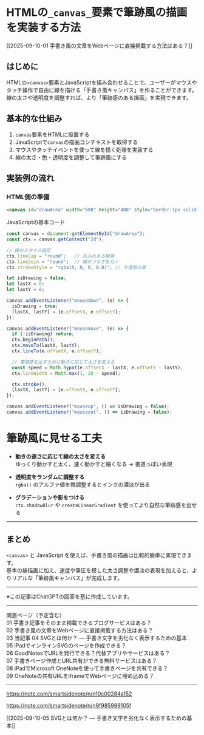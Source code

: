 # HTMLの`_canvas_`要素で筆跡風の描画を実装する方法

[[2025-09-10-01 手書き風の文章をWebページに直接掲載する方法はある？]]

## はじめに
HTMLの`<canvas>`要素とJavaScriptを組み合わせることで、ユーザーがマウスやタッチ操作で自由に線を描ける「手書き風キャンバス」を作ることができます。線の太さや透明度を調整すれば、より「筆跡感のある描画」を実現できます。

## 基本的な仕組み
1. `canvas`要素をHTMLに設置する  
2. JavaScriptで`canvas`の描画コンテキストを取得する  
3. マウスやタッチイベントを使って線を描く処理を実装する  
4. 線の太さ・色・透明度を調整して筆跡風にする  

## 実装例の流れ

### HTML側の準備
```html
<canvas id="drawArea" width="600" height="400" style="border:1px solid #ccc;"></canvas>
```

JavaScriptの基本コード
```javascript
const canvas = document.getElementById("drawArea");
const ctx = canvas.getContext("2d");

// 線のスタイル設定
ctx.lineCap = "round";   // 丸みのある線端
ctx.lineJoin = "round";  // 線のつなぎを丸く
ctx.strokeStyle = "rgba(0, 0, 0, 0.8)"; // 半透明の黒

let isDrawing = false;
let lastX = 0;
let lastY = 0;

canvas.addEventListener("mousedown", (e) => {
  isDrawing = true;
  [lastX, lastY] = [e.offsetX, e.offsetY];
});

canvas.addEventListener("mousemove", (e) => {
  if (!isDrawing) return;
  ctx.beginPath();
  ctx.moveTo(lastX, lastY);
  ctx.lineTo(e.offsetX, e.offsetY);

  // 筆跡感を出すために動きに応じて太さを変える
  const speed = Math.hypot(e.offsetX - lastX, e.offsetY - lastY);
  ctx.lineWidth = Math.max(1, 20 - speed); 

  ctx.stroke();
  [lastX, lastY] = [e.offsetX, e.offsetY];
});

canvas.addEventListener("mouseup", () => isDrawing = false);
canvas.addEventListener("mouseout", () => isDrawing = false);
```

# 筆跡風に見せる工夫

- **動きの速さに応じて線の太さを変える**  
  ゆっくり動かすと太く、速く動かすと細くなる → 書道っぽい表現  

- **透明度をランダムに調整する**  
  `rgba()` のアルファ値を微調整するとインクの濃淡が出る  

- **グラデーションや影をつける**  
  `ctx.shadowBlur` や `createLinearGradient` を使ってより自然な筆跡感を出せる  

---

## まとめ

`<canvas>` と JavaScript を使えば、手書き風の描画は比較的簡単に実現できます。  
基本の線描画に加え、速度や筆圧を模した太さ調整や濃淡の表現を加えると、よりリアルな「筆跡風キャンバス」が完成します。  

---

※この記事はChatGPTの回答を基に作成しています。

---

関連ページ（予定含む）  
01 手書き記事をそのまま掲載できるブログサービスはある？  
02 手書き風の文章をWebページに直接掲載する方法はある？  
03 当記事
04 SVGとは何か？ — 手書き文字を劣化なく表示するための基本  
05 iPadでインラインSVGのページを作成できる？  
06 GoodNotesでURLを発行できる？代替アプリやサービスはある？  
07 手書きページ作成とURL共有ができる無料サービスはある？  
08 iPadでMicrosoft OneNoteを使って手書きページを共有できる？  
09 OneNoteの共有URLをiframeでWebページに埋め込める？

---
https://note.com/smartsidenote/n/n10c00284a152

https://note.com/smartsidenote/n/n9f985989105f





[[2025-09-10-05  SVGとは何か？ — 手書き文字を劣化なく表示するための基本]]

